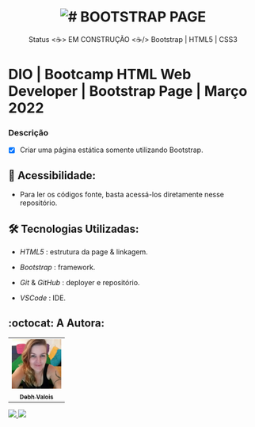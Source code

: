 <h1 align="center">
  <img alt="#" title="#" src="#"/>
  BOOTSTRAP PAGE
</h1>

<p align="center"> Status <☕> EM CONSTRUÇÃO <☕/> Bootstrap | HTML5 | CSS3</p>

# DIO | Bootcamp HTML Web Developer | Bootstrap Page | Março 2022

### Descrição

- [x] Criar uma página estática somente utilizando Bootstrap.


## 📁 Acessibilidade:

- Para ler os códigos fonte, basta acessá-los diretamente nesse repositório.     
<!-- 
- Para acessar a page, clique na imagem abaixo com o *scroll* ou com o botão direito do mouse para abrir em nova aba:


<a href="#" alt="Bootstrap Page" target="_blank">
<img src="#"/>
</a> -->


## :hammer_and_wrench: Tecnologias Utilizadas:

- *HTML5* : estrutura da page & linkagem.

- *Bootstrap* : framework.

- *Git* & *GitHub* : deployer e repositório.

- *VSCode* : IDE. 


## :octocat: A Autora: 

<table>
  <tr>
    <td align="center">
      <a href="#">
        <img src="./img/autora.jpeg" width="100px;" alt="Retrato"/><br>
        <sub>
          <b>Debh Valois</b>
        </sub>
      </a>
    </td>
  </tr>
</table>

<a href="https://www.linkedin.com/in/debhvaloispsy/" alt="LinkedIn" target="_blank">
<img src="https://img.shields.io/badge/LinkedIn-%230077B5.svg?&style=flat-square&logo=linkedin&logoColor=white">
</a>

<a href="https://wa.me/message/ONHPRA62USWYK1" alt="WhatsApp" target="_blank">
<img src="https://img.shields.io/badge/-WhatsApp-25d366?style=flat-square&labelColor=25d366&logo=whatsapp&logoColor=white&link=https://wa.me/5584981430120"/>
</a>